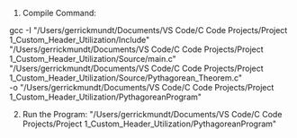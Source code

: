 1. Compile Command:

gcc -I "/Users/gerrickmundt/Documents/VS Code/C Code Projects/Project 1_Custom_Header_Utilization/Include" \
"/Users/gerrickmundt/Documents/VS Code/C Code Projects/Project 1_Custom_Header_Utilization/Source/main.c" \
"/Users/gerrickmundt/Documents/VS Code/C Code Projects/Project 1_Custom_Header_Utilization/Source/Pythagorean_Theorem.c" \
-o "/Users/gerrickmundt/Documents/VS Code/C Code Projects/Project 1_Custom_Header_Utilization/PythagoreanProgram"

2. Run the Program:
"/Users/gerrickmundt/Documents/VS Code/C Code Projects/Project 1_Custom_Header_Utilization/PythagoreanProgram"

